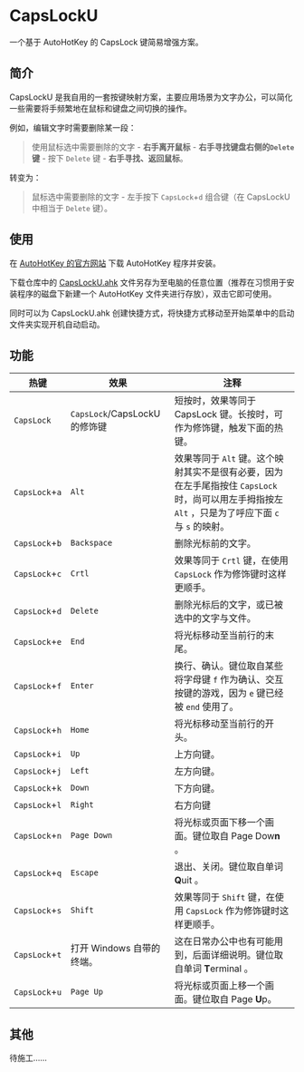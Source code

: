 # CapsLockU

一个基于 AutoHotKey 的 CapsLock 键简易增强方案。

## 简介

CapsLockU 是我自用的一套按键映射方案，主要应用场景为文字办公，可以简化一些需要将手频繁地在鼠标和键盘之间切换的操作。

例如，编辑文字时需要删除某一段：

> 使用鼠标选中需要删除的文字 - **右手离开鼠标** - **右手寻找键盘右侧的`Delete`键** - 按下 `Delete` 键 - **右手寻找、返回鼠标**。

转变为：

> 鼠标选中需要删除的文字 - 左手按下 `CapsLock`+`d` 组合键（在 CapsLockU 中相当于 `Delete` 键）。

## 使用

在 [AutoHotKey 的官方网站](https://www.autohotkey.com/) 下载 AutoHotKey 程序并安装。

下载仓库中的 [CapsLockU.ahk](https://github.com/T4petinae/CapsLockU/blob/main/CapsLockU.ahk) 文件另存为至电脑的任意位置（推荐在习惯用于安装程序的磁盘下新建一个 AutoHotKey 文件夹进行存放），双击它即可使用。

同时可以为 CapsLockU.ahk 创建快捷方式，将快捷方式移动至开始菜单中的启动文件夹实现开机自动启动。

## 功能

| 热键 | 效果 | 注释 |
| --- | --- | --- |
| `CapsLock` | `CapsLock`/CapsLockU 的修饰键 | 短按时，效果等同于 CapsLock 键。长按时，可作为修饰键，触发下面的热键。 |
| `CapsLock`+`a` | `Alt` | 效果等同于 `Alt` 键。这个映射其实不是很有必要，因为在左手尾指按住 `CapsLock` 时，尚可以用左手拇指按左 `Alt` ，只是为了呼应下面 `c` 与 `s` 的映射。 |
| `CapsLock`+`b` | `Backspace` | 删除光标前的文字。 |
| `CapsLock`+`c` | `Crtl` | 效果等同于 `Crtl` 键，在使用 `CapsLock` 作为修饰键时这样更顺手。 |
| `CapsLock`+`d` | `Delete` | 删除光标后的文字，或已被选中的文字与文件。|
| `CapsLock`+`e` | `End` | 将光标移动至当前行的末尾。 |
| `CapsLock`+`f` | `Enter` | 换行、确认。键位取自某些将字母键 `f` 作为确认、交互按键的游戏，因为 `e` 键已经被 `end` 使用了。 |
| `CapsLock`+`h` | `Home` | 将光标移动至当前行的开头。 |
| `CapsLock`+`i` | `Up` | 上方向键。 |
| `CapsLock`+`j` | `Left` | 左方向键。 |
| `CapsLock`+`k` | `Down` | 下方向键。 |
| `CapsLock`+`l` | `Right` | 右方向键 |
| `CapsLock`+`n` | `Page Down` | 将光标或页面下移一个画面。键位取自 Page Dow**n** 。 |
| `CapsLock`+`q` | `Escape` | 退出、关闭。键位取自单词 **Q**uit 。 |
| `CapsLock`+`s` | `Shift` | 效果等同于 `Shift` 键，在使用 `CapsLock` 作为修饰键时这样更顺手。 |
| `CapsLock`+`t` | 打开 Windows 自带的终端。 | 这在日常办公中也有可能用到，后面详细说明。键位取自单词 **T**erminal 。  |
| `CapsLock`+`u` | `Page Up` | 将光标或页面上移一个画面。键位取自 Page **U**p。 |

## 其他

待施工……
